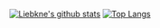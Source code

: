 [![Liebkne's github stats](https://github-readme-stats.vercel.app/api?username=liebkne&show_icons=true&count_private=true)](https://github.com/anuraghazra/github-readme-stats) [![Top Langs](https://github-readme-stats.vercel.app/api/top-langs/?username=liebkne)](https://github.com/anuraghazra/github-readme-stats)
